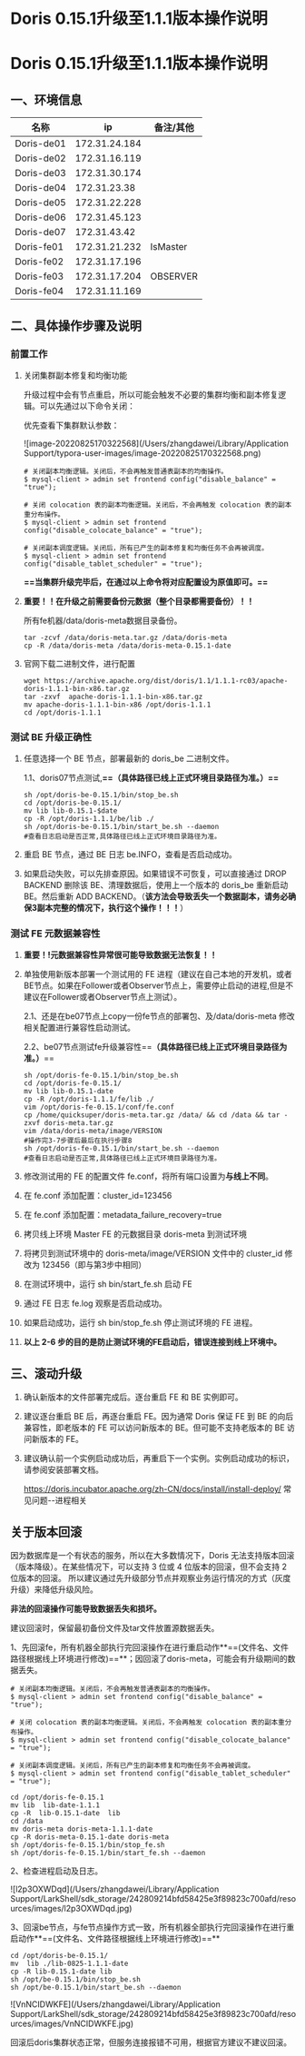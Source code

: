 # Doris 0.15.1升级至1.1.1版本操作说明


# Doris 0.15.1升级至1.1.1版本操作说明

## 一、环境信息

| 名称       | ip            | 备注/其他 |
| ---------- | ------------- | --------- |
| Doris-de01 | 172.31.24.184 |           |
| Doris-de02 | 172.31.16.119 |           |
| Doris-de03 | 172.31.30.174 |           |
| Doris-de04 | 172.31.23.38  |           |
| Doris-de05 | 172.31.22.228 |           |
| Doris-de06 | 172.31.45.123 |           |
| Doris-de07 | 172.31.43.42  |           |
| Doris-fe01 | 172.31.21.232 | IsMaster  |
| Doris-fe02 | 172.31.17.196 |           |
| Doris-fe03 | 172.31.17.204 | OBSERVER  |
| Doris-fe04 | 172.31.11.169 |           |

## **二、具体操作步骤及说明**

### 前置工作

1. 关闭集群副本修复和均衡功能

   升级过程中会有节点重启，所以可能会触发不必要的集群均衡和副本修复逻辑。可以先通过以下命令关闭：

   优先查看下集群默认参数：

   ![image-20220825170322568](/Users/zhangdawei/Library/Application Support/typora-user-images/image-20220825170322568.png)

   ```shell
   # 关闭副本均衡逻辑。关闭后，不会再触发普通表副本的均衡操作。
   $ mysql-client > admin set frontend config("disable_balance" = "true");
   
   # 关闭 colocation 表的副本均衡逻辑。关闭后，不会再触发 colocation 表的副本重分布操作。
   $ mysql-client > admin set frontend config("disable_colocate_balance" = "true");
   
   # 关闭副本调度逻辑。关闭后，所有已产生的副本修复和均衡任务不会再被调度。
   $ mysql-client > admin set frontend config("disable_tablet_scheduler" = "true");
   ```

   **==当集群升级完毕后，在通过以上命令将对应配置设为原值即可。==**

   

2. **重要！！在升级之前需要备份元数据（整个目录都需要备份）！！**

   所有fe机器/data/doris-meta数据目录备份。

   ```shell
   tar -zcvf /data/doris-meta.tar.gz /data/doris-meta
   cp -R /data/doris-meta /data/doris-meta-0.15.1-date
   ```

   

3. 官网下载二进制文件，进行配置

   ```shell
   wget https://archive.apache.org/dist/doris/1.1/1.1.1-rc03/apache-doris-1.1.1-bin-x86.tar.gz 
   tar -zxvf  apache-doris-1.1.1-bin-x86.tar.gz
   mv apache-doris-1.1.1-bin-x86 /opt/doris-1.1.1 
   cd /opt/doris-1.1.1
   ```

   

### 测试 BE 升级正确性

1. 任意选择一个 BE 节点，部署最新的 doris_be 二进制文件。

   1.1、doris07节点测试,**==（具体路径已线上正式环境目录路径为准。）==**

   ```shell
   sh /opt/doris-be-0.15.1/bin/stop_be.sh 
   cd /opt/doris-be-0.15.1/ 
   mv lib lib-0.15.1-$date 
   cp -R /opt/doris-1.1.1/be/lib ./ 
   sh /opt/doris-be-0.15.1/bin/start_be.sh --daemon 
   #查看日志启动是否正常,具体路径已线上正式环境目录路径为准。
   ```

2. 重启 BE 节点，通过 BE 日志 be.INFO，查看是否启动成功。

3. 如果启动失败，可以先排查原因。如果错误不可恢复，可以直接通过 DROP BACKEND 删除该 BE、清理数据后，使用上一个版本的 doris_be 重新启动 BE。然后重新 ADD BACKEND。（**该方法会导致丢失一个数据副本，请务必确保3副本完整的情况下，执行这个操作！！！**）

   



### 测试 FE 元数据兼容性

1. **重要！!元数据兼容性异常很可能导致数据无法恢复！！**

2. 单独使用新版本部署一个测试用的 FE 进程（建议在自己本地的开发机，或者BE节点。如果在Follower或者Observer节点上，需要停止启动的进程,但是不建议在Follower或者Observer节点上测试）。

   2.1、还是在be07节点上copy一份fe节点的部署包、及/data/doris-meta 修改相关配置进行兼容性启动测试。

   2.2、be07节点测试fe升级兼容性==**（具体路径已线上正式环境目录路径为准。）**==

   ```shell
   sh /opt/doris-fe-0.15.1/bin/stop_be.sh 
   cd /opt/doris-fe-0.15.1/ 
   mv lib lib-0.15.1-date 
   cp -R /opt/doris-1.1.1/fe/lib ./ 
   vim /opt/doris-fe-0.15.1/conf/fe.conf
   cp /home/quicksuper/doris-meta.tar.gz /data/ && cd /data && tar -zxvf doris-meta.tar.gz
   vim /data/doris-meta/image/VERSION
   #操作完3-7步骤后最后在执行步骤8
   sh /opt/doris-fe-0.15.1/bin/start_be.sh --daemon 
   #查看日志启动是否正常,具体路径已线上正式环境目录路径为准。
   ```

3. 修改测试用的 FE 的配置文件 fe.conf，将所有端口设置为**与线上不同**。

4. 在 fe.conf 添加配置：cluster_id=123456

5. 在 fe.conf 添加配置：metadata_failure_recovery=true

6. 拷贝线上环境 Master FE 的元数据目录 doris-meta 到测试环境

7. 将拷贝到测试环境中的 doris-meta/image/VERSION 文件中的 cluster_id 修改为 123456（即与第3步中相同）

8. 在测试环境中，运行 sh bin/start_fe.sh 启动 FE

9. 通过 FE 日志 fe.log 观察是否启动成功。

10. 如果启动成功，运行 sh bin/stop_fe.sh 停止测试环境的 FE 进程。

11. **以上 2-6 步的目的是防止测试环境的FE启动后，错误连接到线上环境中。**



## 三、滚动升级

1. 确认新版本的文件部署完成后。逐台重启 FE 和 BE 实例即可。

2. 建议逐台重启 BE 后，再逐台重启 FE。因为通常 Doris 保证 FE 到 BE 的向后兼容性，即老版本的 FE 可以访问新版本的 BE。但可能不支持老版本的 BE 访问新版本的 FE。

3. 建议确认前一个实例启动成功后，再重启下一个实例。实例启动成功的标识，请参阅安装部署文档。

   https://doris.incubator.apache.org/zh-CN/docs/install/install-deploy/  常见问题--进程相关

## 关于版本回滚

因为数据库是一个有状态的服务，所以在大多数情况下，Doris 无法支持版本回滚（版本降级）。在某些情况下，可以支持 3 位或 4 位版本的回滚，但不会支持 2 位版本的回滚。 所以建议通过先升级部分节点并观察业务运行情况的方式（灰度升级）来降低升级风险。

**非法的回滚操作可能导致数据丢失和损坏。**



建议回滚时，保留最初备份文件及tar文件放置源数据丢失。

1、先回滚fe，所有机器全部执行完回滚操作在进行重启动作**==(文件名、文件路径根据线上环境进行修改)==**；因回滚了doris-meta，可能会有升级期间的数据丢失。

```shell
# 关闭副本均衡逻辑。关闭后，不会再触发普通表副本的均衡操作。
$ mysql-client > admin set frontend config("disable_balance" = "true");

# 关闭 colocation 表的副本均衡逻辑。关闭后，不会再触发 colocation 表的副本重分布操作。
$ mysql-client > admin set frontend config("disable_colocate_balance" = "true");

# 关闭副本调度逻辑。关闭后，所有已产生的副本修复和均衡任务不会再被调度。
$ mysql-client > admin set frontend config("disable_tablet_scheduler" = "true");

cd /opt/doris-fe-0.15.1
mv lib  lib-date-1.1.1
cp -R  lib-0.15.1-date  lib
cd /data
mv doris-meta doris-meta-1.1.1-date
cp -R doris-meta-0.15.1-date doris-meta
sh /opt/doris-fe-0.15.1/bin/stop_fe.sh
sh /opt/doris-fe-0.15.1/bin/start_fe.sh --daemon
```

2、检查进程启动及日志。

![l2p3OXWDqd](/Users/zhangdawei/Library/Application Support/LarkShell/sdk_storage/242809214bfd58425e3f89823c700afd/resources/images/l2p3OXWDqd.jpg)

3、回滚be节点，与fe节点操作方式一致，所有机器全部执行完回滚操作在进行重启动作**==(文件名、文件路径根据线上环境进行修改)==**

```shell
cd /opt/doris-be-0.15.1/
mv  lib ./lib-0825-1.1.1-date
cp -R lib-0.15.1-date lib
sh /opt/be-0.15.1/bin/stop_be.sh
sh /opt/be-0.15.1/bin/start_be.sh --daemon
```

![VnNCIDWKFE](/Users/zhangdawei/Library/Application Support/LarkShell/sdk_storage/242809214bfd58425e3f89823c700afd/resources/images/VnNCIDWKFE.jpg)

 回滚后doris集群状态正常，但服务连接报错不可用，根据官方建议不建议回滚。

